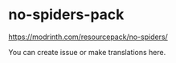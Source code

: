 # no-spiders-pack
https://modrinth.com/resourcepack/no-spiders/  
  
You can create issue or make translations here.
